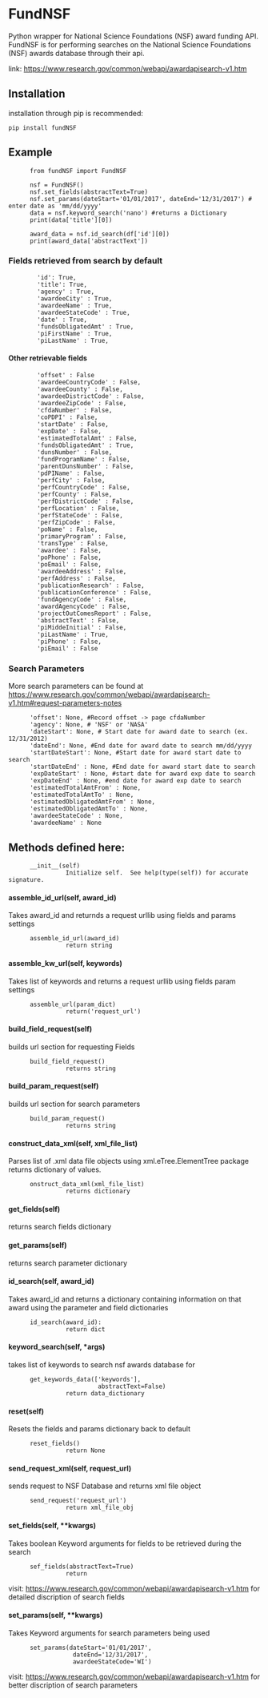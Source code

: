 # FundNSF
Python wrapper for National Science Foundations (NSF) award funding API.
FundNSF is for performing searches on the National Science Foundations
(NSF) awards database through their api.

link: https://www.research.gov/common/webapi/awardapisearch-v1.htm

## Installation

installation through pip is recommended:

`pip install fundNSF`

## Example

          from fundNSF import FundNSF
          
          nsf = FundNSF()
          nsf.set_fields(abstractText=True)
          nsf.set_params(dateStart='01/01/2017', dateEnd='12/31/2017') # enter date as 'mm/dd/yyyy'
          data = nsf.keyword_search('nano') #returns a Dictionary
          print(data['title'][0])
          
          award_data = nsf.id_search(df['id'][0])
          print(award_data['abstractText'])


### Fields retrieved from search by default

            'id': True,
            'title': True,
            'agency' : True,
            'awardeeCity' : True,
            'awardeeName' : True,
            'awardeeStateCode' : True,
            'date' : True,
            'fundsObligatedAmt' : True,
            'piFirstName' : True,
            'piLastName' : True,


#### Other retrievable fields

            'offset' : False
            'awardeeCountryCode' : False,
            'awardeeCounty' : False,
            'awardeeDistrictCode' : False,
            'awardeeZipCode' : False,
            'cfdaNumber' : False,
            'coPDPI' : False,
            'startDate' : False,
            'expDate' : False,
            'estimatedTotalAmt' : False,
            'fundsObligatedAmt' : True,
            'dunsNumber' : False,
            'fundProgramName' : False,
            'parentDunsNumber' : False,
            'pdPIName' : False,
            'perfCity' : False,
            'perfCountryCode' : False,
            'perfCounty' : False,
            'perfDistrictCode' : False,
            'perfLocation' : False,
            'perfStateCode' : False,
            'perfZipCode' : False,
            'poName' : False,
            'primaryProgram' : False,
            'transType' : False,
            'awardee' : False,
            'poPhone' : False,
            'poEmail' : False,
            'awardeeAddress' : False,
            'perfAddress' : False,
            'publicationResearch' : False,
            'publicationConference' : False,
            'fundAgencyCode' : False,
            'awardAgencyCode' : False,
            'projectOutComesReport' : False,
            'abstractText' : False,
            'piMiddeInitial' : False,
            'piLastName' : True,
            'piPhone' : False,
            'piEmail' : False



### Search Parameters


More search parameters can be found at
https://www.research.gov/common/webapi/awardapisearch-v1.htm#request-parameters-notes


          'offset': None, #Record offset -> page cfdaNumber
          'agency': None, # 'NSF' or 'NASA'
          'dateStart': None, # Start date for award date to search (ex. 12/31/2012)
          'dateEnd': None, #End date for award date to search mm/dd/yyyy
          'startDateStart': None, #Start date for award start date to search
          'startDateEnd' : None, #End date for award start date to search
          'expDateStart' : None, #start date for award exp date to search
          'expDateEnd' : None, #end date for award exp date to search
          'estimatedTotalAmtFrom' : None,
          'estimatedTotalAmtTo' : None,
          'estimatedObligatedAmtFrom' : None,
          'estimatedObligatedAmtTo' : None,
          'awardeeStateCode' : None,
          'awardeeName' : None


## Methods defined here:

          __init__(self)
                    Initialize self.  See help(type(self)) for accurate signature.


#### assemble_id_url(self, award_id)

Takes award_id and returnds a request urllib using fields and params settings
    

          assemble_id_url(award_id)
                    return string


####   assemble_kw_url(self, keywords)

Takes list of keywords and returns a request urllib using fields param settings

          assemble_url(param_dict)
                    return('request_url')

#### build_field_request(self)

builds url section for requesting Fields

          build_field_request()
                    returns string

#### build_param_request(self)

builds url section for search parameters

          build_param_request()
                    returns string

#### construct_data_xml(self, xml_file_list)
  
Parses list of .xml data file objects using xml.eTree.ElementTree
package returns dictionary of values.
  
          onstruct_data_xml(xml_file_list)
                    returns dictionary

#### get_fields(self)
returns search fields dictionary

#### get_params(self)
returns search parameter dictionary

#### id_search(self, award_id)
Takes award_id and returns a dictionary containing information on
that award using the parameter and field dictionaries

          id_search(award_id):
                    return dict

#### keyword_search(self, *args)
takes list of keywords to search nsf awards database for

          get_keywords_data(['keywords'],
                             abstractText=False)
                    return data_dictionary

#### reset(self)
Resets the fields and params dictionary back to default

          reset_fields()
                    return None
              
#### send_request_xml(self, request_url)
sends request to NSF Database and returns xml file object

          send_request('request_url')
                    return xml_file_obj

#### set_fields(self, **kwargs)
Takes boolean Keyword arguments for fields to be retrieved during the search

          sef_fields(abstractText=True)
                    return

visit: https://www.research.gov/common/webapi/awardapisearch-v1.htm
for detailed discription of search fields

#### set_params(self, **kwargs)
Takes Keyword arguments for search parameters being used

          set_params(dateStart='01/01/2017',
                      dateEnd='12/31/2017',
                      awardeeStateCode='WI')

visit: https://www.research.gov/common/webapi/awardapisearch-v1.htm
for better discription of search parameters
